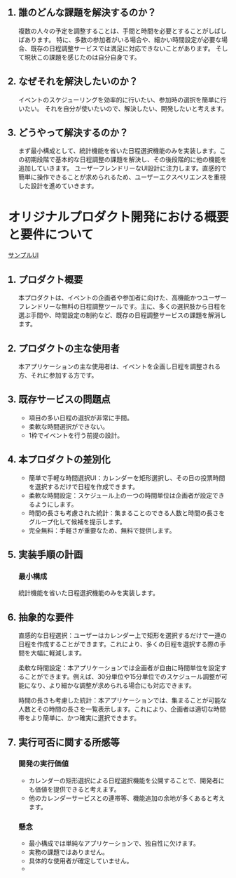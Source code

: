 <ol>

## <li>誰のどんな課題を解決するのか？</li>

  複数の人々の予定を調整することは、手間と時間を必要とすることがしばしばあります。
  特に、多数の参加者がいる場合や、細かい時間設定が必要な場合、既存の日程調整サービスでは満足に対応できないことがあります。
  そして現状この課題を感じたのは自分自身です。

## <li>なぜそれを解決したいのか？</li>

  イベントのスケジューリングを効率的に行いたい、参加時の選択を簡単に行いたい。
  それを自分が使いたいので、解決したい、開発したいと考えます。


## <li>どうやって解決するのか？</li>

まず最小構成として、統計機能を省いた日程選択機能のみを実装します。この初期段階で基本的な日程調整の課題を解決し、その後段階的に他の機能を追加していきます。
ユーザーフレンドリーなUI設計に注力します。直感的で簡単に操作できることが求められるため、ユーザーエクスペリエンスを重視した設計を進めていきます。


</ol>

<!-- ここから -->

# オリジナルプロダクト開発における概要と要件について

<!-- 仮プロダクト名:  -->

[サンプルUI](https://takeharunarita.github.io/itukatteituyo/)

<ol>


## <li>プロダクト概要</li>

本プロダクトは、イベントの企画者や参加者に向けた、高機能かつユーザーフレンドリーな無料の日程調整ツールです。主に、多くの選択肢から日程を選ぶ手間や、時間設定の制約など、既存の日程調整サービスの課題を解消します。

## <li>プロダクトの主な使用者</li>

本アプリケーションの主な使用者は、イベントを企画し日程を調整される方、それに参加する方です。

## <li>既存サービスの問題点</li>

- 項目の多い日程の選択が非常に手間。
- 柔軟な時間選択ができない。
- 1枠でイベントを行う前提の設計。

## <li>本プロダクトの差別化</li>

- 簡単で手軽な時間選択UI：カレンダーを矩形選択し、その日の投票時間を選択するだけで日程を作成できます。
- 柔軟な時間設定：スケジュール上の一つの時間単位は企画者が設定できるようにします。
- 時間の長さも考慮された統計：集まることのできる人数と時間の長さをグループ化して候補を提示します。
- 完全無料：手軽さが重要なため、無料で提供します。


## <li>実装手順の計画</li>

### 最小構成

統計機能を省いた日程選択機能のみを実装します。
  

## <li>抽象的な要件</li>

直感的な日程選択：ユーザーはカレンダー上で矩形を選択するだけで一連の日程を作成することができます。これにより、多くの日程を選択する際の手間を大幅に軽減します。

柔軟な時間設定：本アプリケーションでは企画者が自由に時間単位を設定することができます。例えば、30分単位や15分単位でのスケジュール調整が可能になり、より細かな調整が求められる場合にも対応できます。

時間の長さも考慮した統計：本アプリケーションでは、集まることが可能な人数とその時間の長さを一覧表示します。これにより、企画者は適切な時間帯をより簡単に、かつ確実に選択できます。

<!-- ## <li>非機能要件</li> -->

<!-- ## <li>機能要件</li> -->

## <li>実行可否に関する所感等</li>

### 開発の実行価値

- カレンダーの矩形選択による日程選択機能を公開することで、開発者にも価値を提供できると考えます。
- 他のカレンダーサービスとの連帯等、機能追加の余地が多くあると考えます。

### 懸念

- 最小構成では単純なアプリケーションで、独自性に欠けます。
- 実務の課題ではありません。
- 具体的な使用者が確定していません。
- 


</ol>
